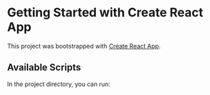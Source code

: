 # Getting Started with Create React App

This project was bootstrapped with [Create React App](https://github.com/facebook/create-react-app).

## Available Scripts

In the project directory, you can run:



